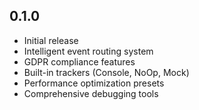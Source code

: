 ## 0.1.0

* Initial release
* Intelligent event routing system
* GDPR compliance features
* Built-in trackers (Console, NoOp, Mock)
* Performance optimization presets
* Comprehensive debugging tools